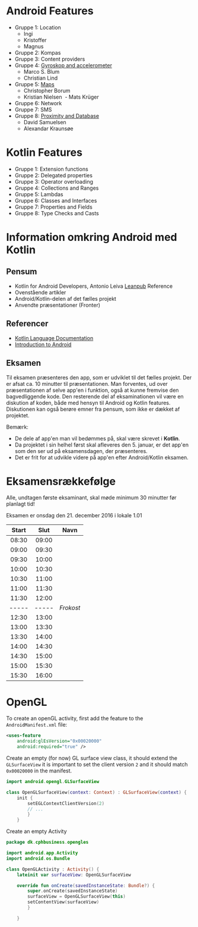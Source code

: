 # Android Features

* Gruppe 1: Location
  - Ingi
  - Kristoffer
  - Magnus
* Gruppe 2: Kompas
* Gruppe 3: Content providers
* Gruppe 4: [Gyroskop and accelerometer](https://github.com/Thug-Lyfe/Gyro-Acc)
  - Marco S. Blum
  - Christian Lind
* Gruppe 5: [Maps](https://github.com/CBorum/kotlin-google-maps)
  - Christopher Borum
  - Kristian Nielsen
  - Mats Krüger
* Gruppe 6: Network
* Gruppe 7: SMS
* Gruppe 8: [Proximity and Database](https://github.com/ElDuderino420/KotlinStuff)
  - David Samuelsen
  - Alexandar Kraunsøe

# Kotlin Features

* Gruppe 1: Extension functions
* Gruppe 2: Delegated properties
* Gruppe 3: Operator overloading
* Gruppe 4: Collections and Ranges
* Gruppe 5: Lambdas
* Gruppe 6: Classes and Interfaces
* Gruppe 7: Properties and Fields
* Gruppe 8: Type Checks and Casts

# Information omkring Android med Kotlin

## Pensum
* Kotlin for Android Developers, Antonio Leiva
  [Leanpub](http://leanpub.com/kotlin-for-android-developers)
  Reference
* Ovenstående artikler
* Android/Kotlin-delen af det fælles projekt
* Anvendte præsentationer (Fronter)

## Referencer
* [Kotlin Language Documentation](https://kotlinlang.org/docs/reference/)
* [Introduction to Android](https://developer.android.com/guide/index.html)

## Eksamen

Til eksamen præsenteres den app, som er udviklet til det fælles projekt. Der er afsat ca. 10 minutter til præsentationen.
Man forventes, ud over præsentationen af selve app'en i funktion, også at kunne fremvise den bagvedliggende kode.
Den resterende del af eksaminationen vil være en diskution af koden, både med hensyn til Android og Kotlin features.
Diskutionen kan også berøre emner fra pensum, som ikke er dækket af projektet. 

Bemærk:
* De dele af app'en man vil bedømmes på, skal være skrevet i **Kotlin**.
* Da projektet i sin helhel først skal afleveres den 5. januar, er det app'en som den ser ud på eksamensdagen, der præsenteres.
* Det er frit for at udvikle videre på app'en efter Android/Kotlin eksamen.

# Eksamensrækkefølge
Alle, undtagen første eksaminant, skal møde minimum 30 minutter før planlagt tid!

Eksamen er onsdag den 21. december 2016 i lokale 1.01

Start | Slut  | Navn
:---: | :---: | ---
08:30 | 09:00 | 
09:00 | 09:30 |
09:30 | 10:00 |
10:00 | 10:30 |
10:30 | 11:00 |
11:00 | 11:30 |
11:30 | 12:00 |
----- | ----- | *Frokost*
12:30 | 13:00 |
13:00 | 13:30 |
13:30 | 14:00 |
14:00 | 14:30 |
14:30 | 15:00 |
15:00 | 15:30 |
15:30 | 16:00 |

# OpenGL

To create an openGL activity, first add the feature to the `AndroidManifest.xml` file:
```xml
<uses-feature
    android:glEsVersion="0x00020000"
    android:required="true" />
```
Create an empty (for now) GL surface view class, it should extend the `GLSurfaceView`
it is important to set the client version `2` and it should match `0x00020000` in the manifest.
```kotlin
import android.opengl.GLSurfaceView

class OpenGLSurfaceView(context: Context) : GLSurfaceView(context) {
    init {
        setEGLContextClientVersion(2)
        // ...
        }
    }
```

Create an empty Activity
```kotlin
package dk.cphbusiness.opengles

import android.app.Activity
import android.os.Bundle

class OpenGLActivity : Activity() {
    lateinit var surfaceView: OpenGLSurfaceView

    override fun onCreate(savedInstanceState: Bundle?) {
        super.onCreate(savedInstanceState)
        surfaceView = OpenGLSurfaceView(this)
        setContentView(surfaceView)
        }

    }
```
